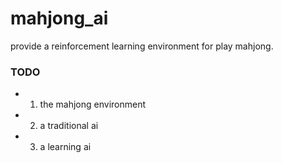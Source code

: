 # mahjong_ai
provide a reinforcement learning environment for play mahjong.

### TODO
* 1. the mahjong environment
* 2. a traditional ai
* 3. a learning ai
